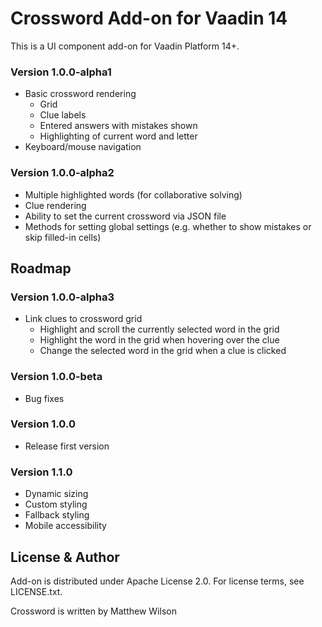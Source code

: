 # Crossword Add-on for Vaadin 14

This is a UI component add-on for Vaadin Platform 14+.

### Version 1.0.0-alpha1
- Basic crossword rendering
  - Grid
  - Clue labels
  - Entered answers with mistakes shown
  - Highlighting of current word and letter
- Keyboard/mouse navigation

### Version 1.0.0-alpha2
- Multiple highlighted words (for collaborative solving)
- Clue rendering
- Ability to set the current crossword via JSON file
- Methods for setting global settings (e.g. whether to show mistakes or skip filled-in cells)

## Roadmap

### Version 1.0.0-alpha3
- Link clues to crossword grid
  - Highlight and scroll the currently selected word in the grid
  - Highlight the word in the grid when hovering over the clue
  - Change the selected word in the grid when a clue is clicked

### Version 1.0.0-beta
- Bug fixes

### Version 1.0.0
- Release first version

### Version 1.1.0
- Dynamic sizing
- Custom styling
- Fallback styling
- Mobile accessibility

## License & Author

Add-on is distributed under Apache License 2.0. For license terms, see LICENSE.txt.

Crossword is written by Matthew Wilson
